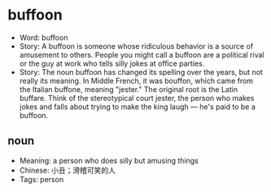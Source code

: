 # buffoon

- Word: buffoon
- Story: A buffoon is someone whose ridiculous behavior is a source of amusement to others. People you might call a buffoon are a political rival or the guy at work who tells silly jokes at office parties.
- Story: The noun buffoon has changed its spelling over the years, but not really its meaning. In Middle French, it was bouffon, which came from the Italian buffone, meaning "jester." The original root is the Latin buffare. Think of the stereotypical court jester, the person who makes jokes and falls about trying to make the king laugh — he's paid to be a buffoon.

## noun

- Meaning: a person who does silly but amusing things
- Chinese: 小丑；滑稽可笑的人
- Tags: person


